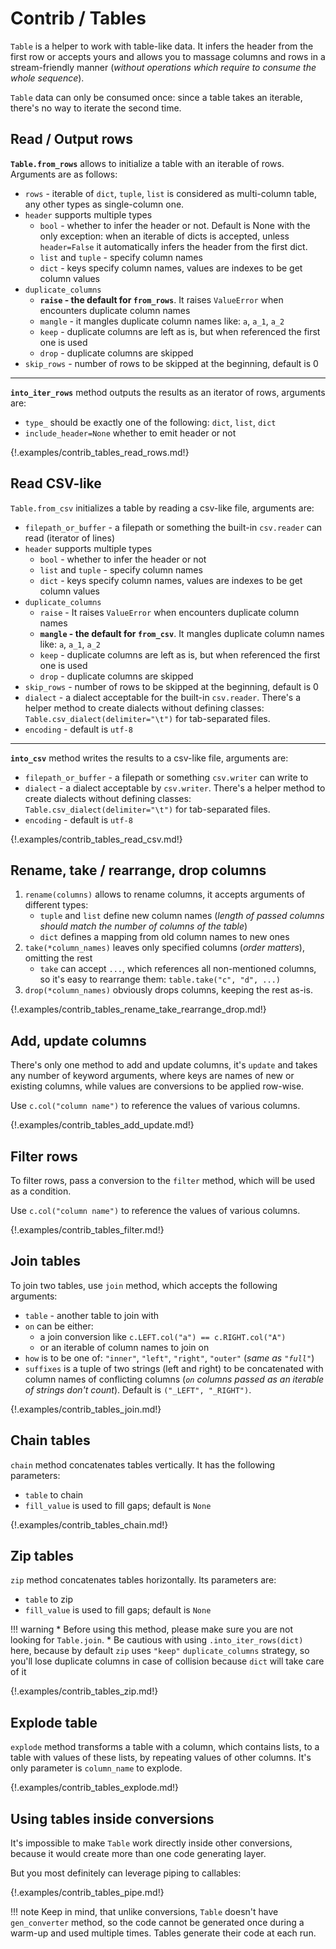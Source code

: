 # Contrib / Tables

`Table` is a helper to work with table-like data. It infers the header from the
first row or accepts yours and allows you to massage columns and rows in a
stream-friendly manner (_without operations which require to consume the whole
sequence_).

`Table` data can only be consumed once: since a table takes an iterable,
there's no way to iterate the second time.


## Read / Output rows

**`Table.from_rows`** allows to initialize a table with an iterable of rows.
Arguments are as follows:

* `rows` - iterable of `dict`, `tuple`, `list` is considered as multi-column
  table, any other types as single-column one.
* `header` supports multiple types
	* `bool` - whether to infer the header or not. Default is None with the
	  only exception: when an iterable of dicts is accepted, unless
	  `header=False` it automatically infers the header from the first dict.
	* `list` and `tuple` - specify column names
	* `dict` - keys specify column names, values are indexes to be get column
	  values
* `duplicate_columns`
	* **`raise` - the default for `from_rows`**. It raises `ValueError` when
	  encounters duplicate column names
    * `mangle` - it mangles duplicate column names like: `a`, `a_1`, `a_2`
	* `keep` - duplicate columns are left as is, but when referenced the first
	  one is used
    * `drop` - duplicate columns are skipped
* `skip_rows` - number of rows to be skipped at the beginning, default is 0

----

**`into_iter_rows`** method outputs the results as an iterator of rows,
arguments are:

* `type_` should be exactly one of the following: `dict`, `list`, `dict`
* `include_header=None` whether to emit header or not

{!.examples/contrib_tables_read_rows.md!}



## Read CSV-like

`Table.from_csv` initializes a table by reading a csv-like file, arguments are:

* `filepath_or_buffer` - a filepath or something the built-in `csv.reader` can
  read (iterator of lines)
* `header` supports multiple types
    * `bool` - whether to infer the header or not
	* `list` and `tuple` - specify column names
	* `dict` - keys specify column names, values are indexes to be get column
	  values
* `duplicate_columns`
	* `raise` - It raises `ValueError` when encounters duplicate column names
	* **`mangle` - the default for `from_csv`**. It mangles duplicate column
	  names like: `a`, `a_1`, `a_2`
	* `keep` - duplicate columns are left as is, but when referenced the first
	  one is used
    * `drop` - duplicate columns are skipped
* `skip_rows` - number of rows to be skipped at the beginning, default is 0
* `dialect` - a dialect acceptable for the built-in `csv.reader`. There's a
  helper method to create dialects without defining classes:
  `Table.csv_dialect(delimiter="\t")` for tab-separated files.
* `encoding` - default is `utf-8`

----

**`into_csv`** method writes the results to a csv-like file, arguments are:

* `filepath_or_buffer` - a filepath or something `csv.writer` can write to
* `dialect` - a dialect acceptable by `csv.writer`. There's a
  helper method to create dialects without defining classes:
  `Table.csv_dialect(delimiter="\t")` for tab-separated files.
* `encoding` - default is `utf-8`

{!.examples/contrib_tables_read_csv.md!}


## Rename, take / rearrange, drop columns

1. `rename(columns)` allows to rename columns, it accepts arguments of
   different types:
	 * `tuple` and `list` define new column names (_length of passed columns
	   should match the number of columns of the table_)
	 * `dict` defines a mapping from old column names to new ones
1. `take(*column_names)` leaves only specified columns (_order matters_),
   omitting the rest
	 * `take` can accept `...`, which references all non-mentioned columns, so
	   it's easy to rearrange them: `table.take("c", "d", ...)`
1. `drop(*column_names)` obviously drops columns, keeping the rest as-is.

{!.examples/contrib_tables_rename_take_rearrange_drop.md!}


## Add, update columns

There's only one method to add and update columns, it's `update` and takes any
number of keyword arguments, where keys are names of new or existing columns,
while values are conversions to be applied row-wise.

Use `c.col("column name")` to reference the values of various columns.

{!.examples/contrib_tables_add_update.md!}


## Filter rows

To filter rows, pass a conversion to the `filter` method, which will be used as
a condition.

Use `c.col("column name")` to reference the values of various columns.

{!.examples/contrib_tables_filter.md!}


## Join tables

To join two tables, use `join` method, which accepts the following arguments:

* `table` - another table to join with
* `on` can be either:
    * a join conversion like `c.LEFT.col("a") == c.RIGHT.col("A")`
	* or an iterable of column names to join on
* `how` is to be one of: `"inner"`, `"left"`, `"right"`, `"outer"` (_same as
  `"full"`_)
* `suffixes` is a tuple of two strings (left and right) to be concatenated with
  column names of conflicting columns (_`on` columns passed as an iterable of
  strings don't count_). Default is `("_LEFT", "_RIGHT")`.

{!.examples/contrib_tables_join.md!}


## Chain tables

`chain` method concatenates tables vertically. It has the following parameters:

* `table` to chain
* `fill_value` is used to fill gaps; default is `None`

{!.examples/contrib_tables_chain.md!}


## Zip tables

`zip` method concatenates tables horizontally. Its parameters are:

* `table` to zip
* `fill_value` is used to fill gaps; default is `None`

!!! warning
	* Before using this method, please make sure you are not looking for
	  `Table.join`.
	* Be cautious with using `.into_iter_rows(dict)` here, because by default
	  `zip` uses `"keep"` `duplicate_columns` strategy, so you'll lose
	  duplicate columns in case of collision because `dict` will take care of
	  it

{!.examples/contrib_tables_zip.md!}


## Explode table

`explode` method transforms a table with a column, which contains lists, to a
table with values of these lists, by repeating values of other columns. It's
only parameter is `column_name` to explode.

{!.examples/contrib_tables_explode.md!}


## Using tables inside conversions

It's impossible to make `Table` work directly inside other conversions, because
it would create more than one code generating layer.

But you most definitely can leverage piping to callables:

{!.examples/contrib_tables_pipe.md!}

!!! note
	Keep in mind, that unlike conversions, `Table` doesn't have `gen_converter`
	method, so the code cannot be generated once during a warm-up and used
	multiple times. Tables generate their code at each run.
